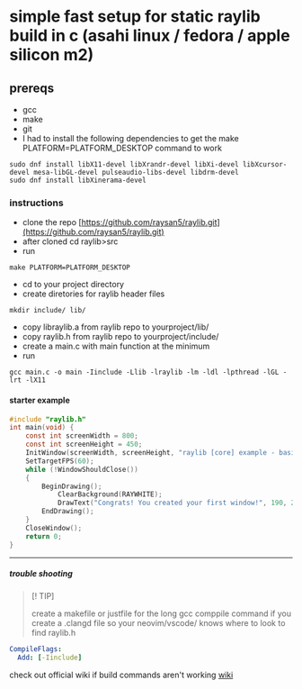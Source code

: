 # simple fast setup for static raylib build in c (asahi linux / fedora / apple silicon m2)

## prereqs

- gcc
- make
- git
- I had to install the following dependencies to get the make PLATFORM=PLATFORM_DESKTOP command to work

```shell
sudo dnf install libX11-devel libXrandr-devel libXi-devel libXcursor-devel mesa-libGL-devel pulseaudio-libs-devel libdrm-devel
sudo dnf install libXinerama-devel

```

### instructions

- clone the repo
  [https://github.com/raysan5/raylib.git](https://github.com/raysan5/raylib.git)
- after cloned cd raylib>src
- run

```shell
make PLATFORM=PLATFORM_DESKTOP
```

- cd to your project directory
- create diretories for raylib header files

```shell
mkdir include/ lib/
```

- copy libraylib.a from raylib repo to yourproject/lib/
- copy raylib.h from raylib repo to yourproject/include/
- create a main.c with main function at the minimum
- run

```shell
gcc main.c -o main -Iinclude -Llib -lraylib -lm -ldl -lpthread -lGL -lrt -lX11
```

#### starter example

```c
#include "raylib.h"
int main(void) {
    const int screenWidth = 800;
    const int screenHeight = 450;
    InitWindow(screenWidth, screenHeight, "raylib [core] example - basic window");
    SetTargetFPS(60);
    while (!WindowShouldClose())
    {
        BeginDrawing();
            ClearBackground(RAYWHITE);
            DrawText("Congrats! You created your first window!", 190, 200, 20, LIGHTGRAY);
        EndDrawing();
    }
    CloseWindow();
    return 0;
}
```

---

##### trouble shooting

> [! TIP]
>
> create a makefile or justfile for the long gcc comppile command
> if you create a .clangd file so your neovim/vscode/ knows where to look to find raylib.h

```yaml
CompileFlags:
  Add: [-Iinclude]
```

check out official wiki if build commands aren't working
[wiki](https://github.com/raysan5/raylib/wiki)

